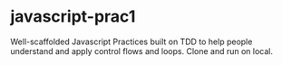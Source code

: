 # javascript-prac1

Well-scaffolded Javascript Practices built on TDD to help people understand and apply control flows and loops. Clone and run on local.
